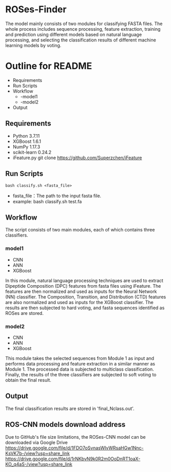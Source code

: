 ﻿# ROSes-Finder
The model mainly consists of two modules for classifying FASTA files. The whole process includes sequence processing, feature extraction, training and prediction using different models based on natural language processing, and selecting the classification results of different machine learning models by voting.

# Outline for README

- Requirements
- Run Scripts
- Workflow
	- -model1
	- -model2
- Output

## Requirements

- Python  3.7.11
- XGBoost 1.6.1
- NumPy 1.17.3
- scikit-learn 0.24.2
- iFeature.py git clone https://github.com/Superzchen/iFeature


##  Run Scripts

```
bash classify.sh <fasta_file> 
```
- fasta_file：The path to the input fasta file.
- example: bash  classify.sh test.fa

## Workflow
The script consists of two main modules, each of which contains three classifiers.

### model1
- CNN
- ANN
- XGBoost

In this module, natural language processing techniques are used to extract Dipeptide Composition (DPC) features from fasta files using iFeature. The features are then normalized and used as inputs for the Neural Network (NN) classifier. The Composition, Transition, and Distribution (CTD) features are also normalized and used as inputs for the XGBoost classifier. The results are then subjected to hard voting, and fasta sequences identified as ROSes are stored.
### model2
- CNN
- ANN
- XGBoost


This module takes the selected sequences from Module 1 as input and performs data processing and feature extraction in a similar manner as Module 1. The processed data is subjected to multiclass classification. Finally, the results of the three classifiers are subjected to soft voting to obtain the final result.

## Output
The final classification results are stored in 'final_Nclass.out'.
## ROS-CNN models download address
Due to GitHub's file size limitations, the ROSes-CNN model can be downloaded via Google Drive
https://drive.google.com/file/d/1FDO7oSvnasWIvWRsaHGw1Nnc-KsVK7b-/view?usp=share_link
https://drive.google.com/file/d/1rNKbvN9k0R2m0OoDnRT1oaX-KO_q4aS-/view?usp=share_link
